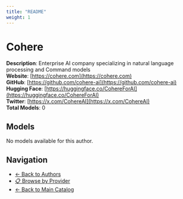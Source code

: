 ```yaml
---
title: "README"
weight: 1
---
```

# Cohere

**Description**: Enterprise AI company specializing in natural language processing and Command models  
**Website**: [https://cohere.com](https://cohere.com)  
**GitHub**: [https://github.com/cohere-ai](https://github.com/cohere-ai)  
**Hugging Face**: [https://huggingface.co/CohereForAI](https://huggingface.co/CohereForAI)  
**Twitter**: [https://x.com/CohereAI](https://x.com/CohereAI)  
**Total Models**: 0

## Models

No models available for this author.

## Navigation

- [← Back to Authors](../README.md)
- [📋 Browse by Provider](../../providers/README.md)
- [← Back to Main Catalog](../../README.md)
